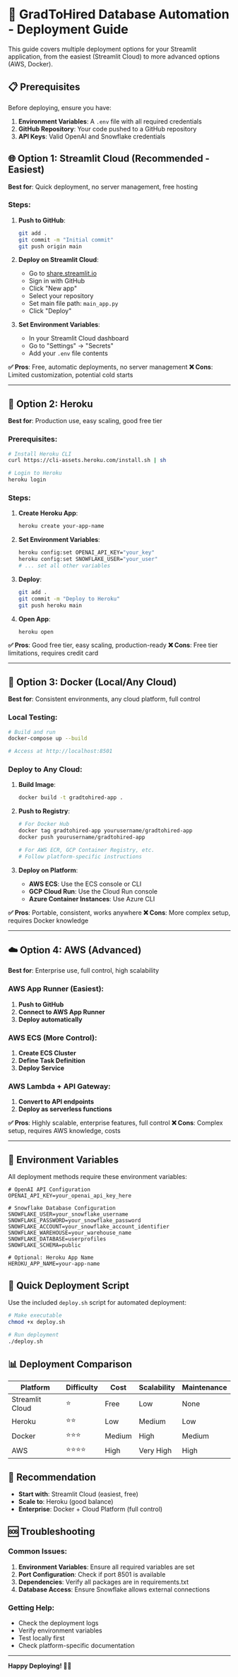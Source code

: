 # 🚀 GradToHired Database Automation - Deployment Guide

This guide covers multiple deployment options for your Streamlit application, from the easiest (Streamlit Cloud) to more advanced options (AWS, Docker).

## 📋 Prerequisites

Before deploying, ensure you have:

1. **Environment Variables**: A `.env` file with all required credentials
2. **GitHub Repository**: Your code pushed to a GitHub repository
3. **API Keys**: Valid OpenAI and Snowflake credentials

## 🌐 Option 1: Streamlit Cloud (Recommended - Easiest)

**Best for**: Quick deployment, no server management, free hosting

### Steps:
1. **Push to GitHub**:
   ```bash
   git add .
   git commit -m "Initial commit"
   git push origin main
   ```

2. **Deploy on Streamlit Cloud**:
   - Go to [share.streamlit.io](https://share.streamlit.io)
   - Sign in with GitHub
   - Click "New app"
   - Select your repository
   - Set main file path: `main_app.py`
   - Click "Deploy"

3. **Set Environment Variables**:
   - In your Streamlit Cloud dashboard
   - Go to "Settings" → "Secrets"
   - Add your `.env` file contents

**✅ Pros**: Free, automatic deployments, no server management
**❌ Cons**: Limited customization, potential cold starts

---

## 🦸 Option 2: Heroku

**Best for**: Production use, easy scaling, good free tier

### Prerequisites:
```bash
# Install Heroku CLI
curl https://cli-assets.heroku.com/install.sh | sh

# Login to Heroku
heroku login
```

### Steps:
1. **Create Heroku App**:
   ```bash
   heroku create your-app-name
   ```

2. **Set Environment Variables**:
   ```bash
   heroku config:set OPENAI_API_KEY="your_key"
   heroku config:set SNOWFLAKE_USER="your_user"
   # ... set all other variables
   ```

3. **Deploy**:
   ```bash
   git add .
   git commit -m "Deploy to Heroku"
   git push heroku main
   ```

4. **Open App**:
   ```bash
   heroku open
   ```

**✅ Pros**: Good free tier, easy scaling, production-ready
**❌ Cons**: Free tier limitations, requires credit card

---

## 🐳 Option 3: Docker (Local/Any Cloud)

**Best for**: Consistent environments, any cloud platform, full control

### Local Testing:
```bash
# Build and run
docker-compose up --build

# Access at http://localhost:8501
```

### Deploy to Any Cloud:
1. **Build Image**:
   ```bash
   docker build -t gradtohired-app .
   ```

2. **Push to Registry**:
   ```bash
   # For Docker Hub
   docker tag gradtohired-app yourusername/gradtohired-app
   docker push yourusername/gradtohired-app
   
   # For AWS ECR, GCP Container Registry, etc.
   # Follow platform-specific instructions
   ```

3. **Deploy on Platform**:
   - **AWS ECS**: Use the ECS console or CLI
   - **GCP Cloud Run**: Use the Cloud Run console
   - **Azure Container Instances**: Use Azure CLI

**✅ Pros**: Portable, consistent, works anywhere
**❌ Cons**: More complex setup, requires Docker knowledge

---

## ☁️ Option 4: AWS (Advanced)

**Best for**: Enterprise use, full control, high scalability

### AWS App Runner (Easiest):
1. **Push to GitHub**
2. **Connect to AWS App Runner**
3. **Deploy automatically**

### AWS ECS (More Control):
1. **Create ECS Cluster**
2. **Define Task Definition**
3. **Deploy Service**

### AWS Lambda + API Gateway:
1. **Convert to API endpoints**
2. **Deploy as serverless functions**

**✅ Pros**: Highly scalable, enterprise features, full control
**❌ Cons**: Complex setup, requires AWS knowledge, costs

---

## 🔧 Environment Variables

All deployment methods require these environment variables:

```env
# OpenAI API Configuration
OPENAI_API_KEY=your_openai_api_key_here

# Snowflake Database Configuration
SNOWFLAKE_USER=your_snowflake_username
SNOWFLAKE_PASSWORD=your_snowflake_password
SNOWFLAKE_ACCOUNT=your_snowflake_account_identifier
SNOWFLAKE_WAREHOUSE=your_warehouse_name
SNOWFLAKE_DATABASE=userprofiles
SNOWFLAKE_SCHEMA=public

# Optional: Heroku App Name
HEROKU_APP_NAME=your-app-name
```

## 🚀 Quick Deployment Script

Use the included `deploy.sh` script for automated deployment:

```bash
# Make executable
chmod +x deploy.sh

# Run deployment
./deploy.sh
```

## 📊 Deployment Comparison

| Platform | Difficulty | Cost | Scalability | Maintenance |
|----------|------------|------|-------------|-------------|
| Streamlit Cloud | ⭐ | Free | Low | None |
| Heroku | ⭐⭐ | Low | Medium | Low |
| Docker | ⭐⭐⭐ | Medium | High | Medium |
| AWS | ⭐⭐⭐⭐ | High | Very High | High |

## 🎯 Recommendation

- **Start with**: Streamlit Cloud (easiest, free)
- **Scale to**: Heroku (good balance)
- **Enterprise**: Docker + Cloud Platform (full control)

## 🆘 Troubleshooting

### Common Issues:
1. **Environment Variables**: Ensure all required variables are set
2. **Port Configuration**: Check if port 8501 is available
3. **Dependencies**: Verify all packages are in requirements.txt
4. **Database Access**: Ensure Snowflake allows external connections

### Getting Help:
- Check the deployment logs
- Verify environment variables
- Test locally first
- Check platform-specific documentation

---

**Happy Deploying! 🚀✨** 
